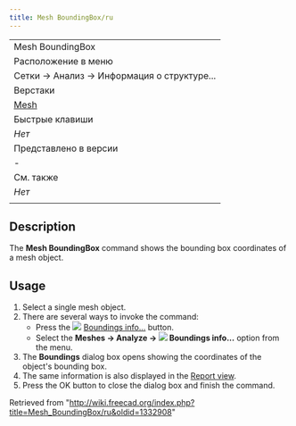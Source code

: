 ```yaml
---
title: Mesh BoundingBox/ru
---
```

|  |
| --- |
| Mesh BoundingBox‏‎ |
| Расположение в меню |
| Сетки → Анализ → Информация о структуре... |
| Верстаки |
| [Mesh](/Mesh_Workbench/ru "Mesh Workbench/ru") |
| Быстрые клавиши |
| *Нет* |
| Представлено в версии |
| - |
| См. также |
| *Нет* |
|  |

## Description

The **Mesh BoundingBox** command shows the bounding box coordinates of a mesh object.

## Usage

1. Select a single mesh object.
2. There are several ways to invoke the command:
   * Press the ![](/images/Mesh_BoundingBox.svg) [Boundings info...](/Mesh_BoundingBox "Mesh BoundingBox") button.
   * Select the **Meshes → Analyze → ![](/images/Mesh_BoundingBox.svg) Boundings info...** option from the menu.
3. The **Boundings** dialog box opens showing the coordinates of the object's bounding box.
4. The same information is also displayed in the [Report view](/Report_view "Report view").
5. Press the OK button to close the dialog box and finish the command.

Retrieved from "<http://wiki.freecad.org/index.php?title=Mesh_BoundingBox/ru&oldid=1332908>"